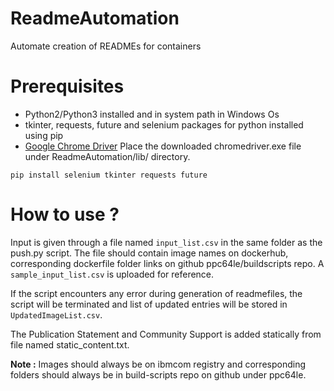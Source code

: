 # ReadmeAutomation
Automate creation of READMEs for containers

# Prerequisites
* Python2/Python3 installed and in system path in Windows Os
* tkinter, requests, future and selenium packages for python installed using pip 
* [Google Chrome Driver](https://chromedriver.storage.googleapis.com/2.42/chromedriver_win32.zip) Place the downloaded chromedriver.exe file under ReadmeAutomation/lib/ directory.

```
pip install selenium tkinter requests future
```

# How to use ?

Input is given through a file named ```input_list.csv``` in the same folder as the push.py script.
The file should contain image names on dockerhub, corresponding dockerfile folder links on github ppc64le/buildscripts repo. A ```sample_input_list.csv``` is uploaded for reference. 

If the script encounters any error during generation of readmefiles, the script will be terminated and list of updated entries will be stored in ```UpdatedImageList.csv```.

The Publication Statement and Community Support is added statically from file named static_content.txt.

**Note :** Images should always be on ibmcom registry and corresponding folders should always be in build-scripts repo on github under ppc64le.
